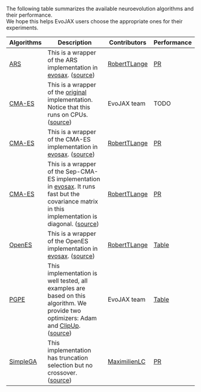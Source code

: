 The following table summarizes the available neuroevolution algorithms and their performance.  
We hope this helps EvoJAX users choose the appropriate ones for their experiments.

| Algorithms                                                                                                                                             | Description                                                                                                                                                                                                                                  | Contributors                                    | Performance                                                          |
|--------------------------------------------------------------------------------------------------------------------------------------------------------|----------------------------------------------------------------------------------------------------------------------------------------------------------------------------------------------------------------------------------------------|-------------------------------------------------|----------------------------------------------------------------------|
| [ARS](https://arxiv.org/pdf/1803.07055.pdf)                                                                                                            | This is a wrapper of the ARS implementation in [evosax](https://github.com/RobertTLange/evosax). ([source](https://github.com/google/evojax/blob/main/evojax/algo/ars.py))                                                                   | [RobertTLange](https://github.com/RobertTLange)  | [PR](https://github.com/google/evojax/pull/9#issue-1143656302)       |
| [CMA-ES](https://arxiv.org/abs/1604.00772)                                                                                                             | This is a wrapper of the [original](https://github.com/CMA-ES/pycma) implementation. Notice that this runs on CPUs. ([source](https://github.com/google/evojax/blob/main/evojax/algo/cma_wrapper.py))                                        | EvoJAX team | TODO                                                                | 
| [CMA-ES](https://arxiv.org/abs/1604.00772)                                                                                                             | This is a wrapper of the CMA-ES implementation in [evosax](https://github.com/RobertTLange/evosax). ([source](https://github.com/google/evojax/blob/main/evojax/algo/cma_evosax.py))                                        | [RobertTLange](https://github.com/RobertTLange) | [PR](https://github.com/google/evojax/pull/21)                                                                | 
| [CMA-ES](https://arxiv.org/abs/1604.00772)                                                                                                             | This is a wrapper of the Sep-CMA-ES implementation in [evosax](https://github.com/RobertTLange/evosax). It runs fast but the covariance matrix in this implementation is diagonal. ([source](https://github.com/google/evojax/blob/main/evojax/algo/sep_cma_es.py))                     | [RobertTLange](https://github.com/RobertTLange) | [PR](https://github.com/google/evojax/pull/20)                                                                | 
| [OpenES](https://arxiv.org/pdf/1703.03864.pdf)                                                                                                    | This is a wrapper of the OpenES implementation in [evosax](https://github.com/RobertTLange/evosax). ([source](https://github.com/google/evojax/blob/main/evojax/algo/open_es.py)) | [RobertTLange](https://github.com/RobertTLange)                                     | [Table](https://github.com/google/evojax/tree/main/scripts/benchmarks#openes)             |                                                    |
| [PGPE](https://people.idsia.ch/~juergen/nn2010.pdf)                                                                                                    | This implementation is well tested, all examples are based on this algorithm. We provide two optimizers: Adam and [ClipUp](https://github.com/nnaisense/pgpelib). ([source](https://github.com/google/evojax/blob/main/evojax/algo/pgpe.py)) | EvoJAX team                                     | [Table](https://github.com/google/evojax/tree/main/scripts/benchmarks#pgpe)             |                                                    |
| [SimpleGA](http://cognet.mit.edu/book/simple-genetic-algorithm#:~:text=The%20Simple%20Genetic%20Algorithm%20(SGA,objects%20related%20to%20the%20SGA.)) | This implementation has truncation selection but no crossover. ([source](https://github.com/google/evojax/blob/main/evojax/algo/simple_ga.py))                                                                                                                                                                  | [MaximilienLC](https://github.com/MaximilienLC) | [PR](https://github.com/google/evojax/pull/5#issuecomment-1043879609) |
